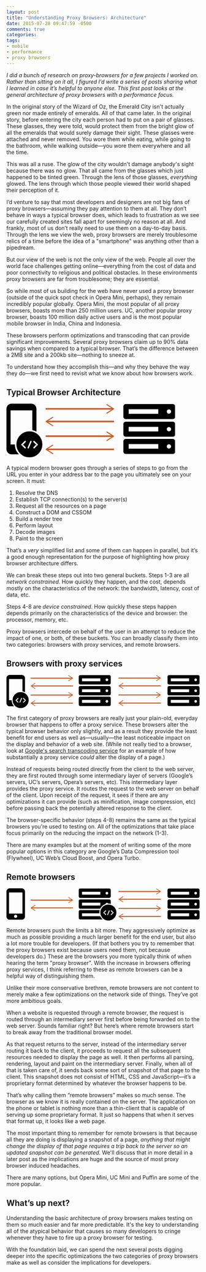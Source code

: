 ```yaml
---
layout: post
title: "Understanding Proxy Browsers: Architecture"
date: 2015-07-28 09:47:59 -0500
comments: true
categories: 
tags: 
- mobile
- performance
- proxy browsers
---
```

_I did a bunch of research on proxy-browsers for a few projects I worked on. Rather than sitting on it all, I figured I’d write a series of posts sharing what I learned in case it’s helpful to anyone else. This first post looks at the general architecture of proxy browsers with a performance focus._

In the original story of the Wizard of Oz, the Emerald City isn't actually green nor made entirely of emeralds. All of that came later. In the original story, before entering the city each person had to put on a pair of glasses. These glasses, they were told, would protect them from the bright glow of all the emeralds that would surely damage their sight. These glasses were attached and never removed. You wore them while eating, while going to the bathroom, while walking outside—you wore them everywhere and all the time. 

This was all a ruse. The glow of the city wouldn't damage anybody's sight because there was no glow. That all came from the glasses which just happened to be tinted green. Through the lens of those glasses, _everything_ glowed. The lens through which those people viewed their world shaped their perception of it.

I’d venture to say that most developers and designers are not big fans of proxy browsers—assuming they pay attention to them at all. They don’t behave in ways a typical browser does, which leads to frustration as we see our carefully created sites fall apart for seemingly no reason at all. And frankly, most of us don’t really need to use them on a day-to-day basis. Through the lens we view the web, proxy browsers are merely troublesome relics of a time before the idea of a "smartphone" was anything other than a pipedream.

But our view of the web is not the only view of the web. People all over the world face challenges getting online—everything from the cost of data and poor connectivity to religious and political obstacles. In these environments proxy browsers are far from troublesome; they are essential. 

So while most of us building for the web have never used a proxy browser (outside of the quick spot check in Opera Mini, perhaps), they remain incredibly popular globally. Opera Mini, the most popular of all proxy browsers, boasts more than 250 million users. UC, another popular proxy browser, boasts 100 million daily active users and is the most popular mobile browser in India, China and Indonesia.

These browsers perform optimizations and transcoding that can provide significant improvements. Several proxy browsers claim up to 90% data savings when compared to a typical browser. That’s the difference between a 2MB site and a 200kb site—nothing to sneeze at.

To understand how they accomplish this—and why they behave the way they do—we first need to revisit what we know about how browsers work.

## Typical Browser Architecture
<svg class="diagram" xmlns="http://www.w3.org/2000/svg" width="440.3" height="144.2" viewBox="0 0 440.3 144.2"><path fill="#010101" d="M64.8 0H13.5C6.1 0 0 6.1 0 13.5v105.3c0 7.4 6.1 13.5 13.5 13.5h51.3c7.4 0 13.5-6.1 13.5-13.5V13.5C78.3 6.1 72.2 0 64.8 0zM38.7 125.1c-3.6 0-6.7-3-6.7-6.7 0-3.6 3-6.7 6.7-6.7 3.8 0 6.7 3 6.7 6.7s-3 6.7-6.7 6.7zm28.8-18.5H10.8V17.5h56.7v89.1zM434.1 47H311.4c-3.4 0-6.2 2.8-6.2 6.2v26.9c0 3.4 2.8 6.2 6.2 6.2h122.8c3.4 0 6.2-2.8 6.2-6.2V53.2c-.1-3.4-2.8-6.2-6.3-6.2zm-37.8 25.6H319v-12h77.3v12zm27.8-.4c-3.1 0-5.6-2.5-5.6-5.6s2.5-5.6 5.6-5.6c3.1 0 5.6 2.5 5.6 5.6s-2.5 5.6-5.6 5.6zm10 19.8H311.4c-3.4 0-6.2 2.8-6.2 6.2v26.9c0 3.4 2.8 6.2 6.2 6.2h122.8c3.4 0 6.2-2.8 6.2-6.2V98.2c-.1-3.4-2.8-6.2-6.3-6.2zm-37.8 25.6H319v-12h77.3v12zm27.8-.4c-3.1 0-5.6-2.5-5.6-5.6 0-3.1 2.5-5.6 5.6-5.6 3.1 0 5.6 2.5 5.6 5.6 0 3.1-2.5 5.6-5.6 5.6zM434.1 1H311.4c-3.4 0-6.2 2.8-6.2 6.2v26.9c0 3.4 2.8 6.2 6.2 6.2h122.8c3.4 0 6.2-2.8 6.2-6.2V7.2c-.1-3.4-2.8-6.2-6.3-6.2zm-37.8 25.6H319v-12h77.3v12zm27.8-.4c-3.1 0-5.6-2.5-5.6-5.6s2.5-5.6 5.6-5.6c3.1 0 5.6 2.5 5.6 5.6s-2.5 5.6-5.6 5.6z"/><path fill="none" stroke="#CE561E" stroke-width="4" stroke-miterlimit="10" d="M102.3 84.8h175.6"/><path fill="#CE561E" d="M261.2 96.6c-.4-.6-.2-1.3.4-1.7l15.7-10-15.7-10c-.6-.4-.7-1.1-.4-1.7.4-.6 1.1-.7 1.7-.4l17.4 11.1c.4.2.6.6.6 1s-.2.8-.6 1L262.9 97c-.2.1-.4.2-.7.2-.4-.1-.8-.3-1-.6z"/><path fill="none" stroke="#CE561E" stroke-width="4" stroke-miterlimit="10" d="M280.8 46.6H105.2"/><path fill="#CE561E" d="M121.9 34.8c.4.6.2 1.3-.4 1.7l-15.7 10 15.7 10c.6.4.7 1.1.4 1.7-.4.6-1.1.7-1.7.4l-17.4-11.1c-.4-.2-.6-.6-.6-1s.2-.8.6-1l17.4-11.1c.2-.1.4-.2.7-.2.4.1.8.3 1 .6z"/><path fill="none" stroke="#CE561E" stroke-width="4" stroke-miterlimit="10" d="M102.3 13.6h175.6"/><path fill="#CE561E" d="M261.2 25.3c-.4-.6-.2-1.3.4-1.7l15.7-10-15.7-10c-.6-.4-.7-1.1-.4-1.7.4-.6 1.1-.7 1.7-.4l17.4 11.1c.4.2.6.6.6 1s-.2.8-.6 1l-17.4 11.1c-.2.1-.4.2-.7.2-.4 0-.8-.2-1-.6z"/><g><path fill="none" stroke="#CE561E" stroke-width="4" stroke-miterlimit="10" d="M280.8 119.3H105.2"/><path fill="#CE561E" d="M121.9 107.6c.4.6.2 1.3-.4 1.7l-15.7 10 15.7 10c.6.4.7 1.1.4 1.7-.4.6-1.1.7-1.7.4l-17.4-11.1c-.4-.2-.6-.6-.6-1s.2-.8.6-1l17.4-11.1c.2-.1.4-.2.7-.2.4.1.8.3 1 .6z"/></g><circle fill="#010101" stroke="#FFF" stroke-width="4" stroke-miterlimit="10" cx="59.9" cy="106.2" r="35.9"/><g fill="#FFF" stroke="#010101" stroke-miterlimit="10"><path d="M47.2 97.3l-9.6 9.7 9.6 9.7c.9.9 2.3.9 3.2 0 .9-.9.9-2.3 0-3.2l-6.1-6.2-1.8 1.2 7.9-8c.4-.4.7-1 .7-1.6 0-.6-.2-1.2-.7-1.6-.9-.9-2.4-.9-3.2 0zM73.5 97.3l9.6 9.7-9.6 9.7c-.9.9-2.3.9-3.2 0-.9-.9-.9-2.3 0-3.2l6.1-6.2 1.8 1.2-7.9-8c-.4-.4-.7-1-.7-1.6s.2-1.2.7-1.6c.9-.9 2.4-.9 3.2 0zM65.9 98.1c-.2-.5-.6-1-1.2-1.3-1.1-.5-2.5 0-2.9 1.2l-7 16.2c-.2.6-.2 1.2 0 1.7s.6 1 1.2 1.3c1.1.5 2.5 0 2.9-1.2l7-16.2c.2-.6.2-1.2 0-1.7z"/></g></svg>

A typical modern browser goes through a series of steps to go from the URL you enter in your address bar to the page you ultimately see on your screen. It must:

1. Resolve the DNS
2. Establish TCP connection(s) to the server(s)
3. Request all the resources on a page
4. Construct a DOM and CSSOM
5. Build a render tree
6. Perform layout
7. Decode images
8. Paint to the screen

That’s a _very_ simplified list and some of them can happen in parallel, but it’s a good enough representation for the purpose of highlighting how proxy browser architecture differs.

We can break these steps out into two general buckets. Steps 1-3 are all _network constrained_. How quickly they happen, and the cost, depends mostly on the characteristics of the network: the bandwidth, latency, cost of data, etc.

Steps 4-8 are _device constrained_. How quickly these steps happen depends primarily on the characteristics of the device and browser: the processor, memory, etc.

Proxy browsers intercede on behalf of the user in an attempt to reduce the impact of one, or both, of these buckets. You can broadly classify them into two categories: browsers with proxy services, and remote browsers.

## Browsers with proxy services
<svg class="diagram" xmlns="http://www.w3.org/2000/svg" width="815.2" height="144.2" viewBox="0 0 815.2 144.2"><path fill="#010101" d="M64.8 0H13.5C6.1 0 0 6.1 0 13.5v105.3c0 7.4 6.1 13.5 13.5 13.5h51.3c7.4 0 13.5-6.1 13.5-13.5V13.5C78.3 6.1 72.2 0 64.8 0zM38.7 125.1c-3.6 0-6.7-3-6.7-6.7 0-3.6 3-6.7 6.7-6.7 3.8 0 6.7 3 6.7 6.7s-3 6.7-6.7 6.7zm28.8-18.5H10.8V17.5h56.7v89.1zM434.1 47H311.4c-3.4 0-6.2 2.8-6.2 6.2v26.9c0 3.4 2.8 6.2 6.2 6.2h122.8c3.4 0 6.2-2.8 6.2-6.2V53.2c-.1-3.4-2.8-6.2-6.3-6.2zm-37.8 25.6H319v-12h77.3v12zm27.8-.4c-3.1 0-5.6-2.5-5.6-5.6s2.5-5.6 5.6-5.6c3.1 0 5.6 2.5 5.6 5.6s-2.5 5.6-5.6 5.6zm10 19.8H311.4c-3.4 0-6.2 2.8-6.2 6.2v26.9c0 3.4 2.8 6.2 6.2 6.2h122.8c3.4 0 6.2-2.8 6.2-6.2V98.2c-.1-3.4-2.8-6.2-6.3-6.2zm-37.8 25.6H319v-12h77.3v12zm27.8-.4c-3.1 0-5.6-2.5-5.6-5.6 0-3.1 2.5-5.6 5.6-5.6 3.1 0 5.6 2.5 5.6 5.6 0 3.1-2.5 5.6-5.6 5.6zM434.1 1H311.4c-3.4 0-6.2 2.8-6.2 6.2v26.9c0 3.4 2.8 6.2 6.2 6.2h122.8c3.4 0 6.2-2.8 6.2-6.2V7.2c-.1-3.4-2.8-6.2-6.3-6.2zm-37.8 25.6H319v-12h77.3v12zm27.8-.4c-3.1 0-5.6-2.5-5.6-5.6s2.5-5.6 5.6-5.6c3.1 0 5.6 2.5 5.6 5.6s-2.5 5.6-5.6 5.6z"/><path fill="none" stroke="#CE561E" stroke-width="4" stroke-miterlimit="10" d="M102.3 84.8h175.6"/><path fill="#CE561E" d="M261.2 96.6c-.4-.6-.2-1.3.4-1.7l15.7-10-15.7-10c-.6-.4-.7-1.1-.4-1.7.4-.6 1.1-.7 1.7-.4l17.4 11.1c.4.2.6.6.6 1s-.2.8-.6 1L262.9 97c-.2.1-.4.2-.7.2-.4-.1-.8-.3-1-.6z"/><path fill="none" stroke="#CE561E" stroke-width="4" stroke-miterlimit="10" d="M280.8 46.6H105.2"/><path fill="#CE561E" d="M121.9 34.8c.4.6.2 1.3-.4 1.7l-15.7 10 15.7 10c.6.4.7 1.1.4 1.7-.4.6-1.1.7-1.7.4l-17.4-11.1c-.4-.2-.6-.6-.6-1s.2-.8.6-1l17.4-11.1c.2-.1.4-.2.7-.2.4.1.8.3 1 .6z"/><path fill="#010101" d="M809 47H686.2c-3.4 0-6.2 2.8-6.2 6.2v26.9c0 3.4 2.8 6.2 6.2 6.2H809c3.4 0 6.2-2.8 6.2-6.2V53.2c0-3.4-2.8-6.2-6.2-6.2zm-37.9 25.6h-77.3v-12h77.3v12zm27.8-.4c-3.1 0-5.6-2.5-5.6-5.6s2.5-5.6 5.6-5.6c3.1 0 5.6 2.5 5.6 5.6s-2.5 5.6-5.6 5.6zM809 92H686.2c-3.4 0-6.2 2.8-6.2 6.2v26.9c0 3.4 2.8 6.2 6.2 6.2H809c3.4 0 6.2-2.8 6.2-6.2V98.2c0-3.4-2.8-6.2-6.2-6.2zm-37.9 25.6h-77.3v-12h77.3v12zm27.8-.4c-3.1 0-5.6-2.5-5.6-5.6 0-3.1 2.5-5.6 5.6-5.6 3.1 0 5.6 2.5 5.6 5.6 0 3.1-2.5 5.6-5.6 5.6zM809 1H686.2c-3.4 0-6.2 2.8-6.2 6.2v26.9c0 3.4 2.8 6.2 6.2 6.2H809c3.4 0 6.2-2.8 6.2-6.2V7.2c0-3.4-2.8-6.2-6.2-6.2zm-37.9 25.6h-77.3v-12h77.3v12zm27.8-.4c-3.1 0-5.6-2.5-5.6-5.6s2.5-5.6 5.6-5.6c3.1 0 5.6 2.5 5.6 5.6s-2.5 5.6-5.6 5.6z"/><path fill="none" stroke="#CE561E" stroke-width="4" stroke-miterlimit="10" d="M102.3 13.6h175.6"/><path fill="#CE561E" d="M261.2 25.3c-.4-.6-.2-1.3.4-1.7l15.7-10-15.7-10c-.6-.4-.7-1.1-.4-1.7.4-.6 1.1-.7 1.7-.4l17.4 11.1c.4.2.6.6.6 1s-.2.8-.6 1l-17.4 11.1c-.2.1-.4.2-.7.2-.4 0-.8-.2-1-.6z"/><path fill="none" stroke="#CE561E" stroke-width="4" stroke-miterlimit="10" d="M280.8 119.3H105.2"/><path fill="#CE561E" d="M121.9 107.6c.4.6.2 1.3-.4 1.7l-15.7 10 15.7 10c.6.4.7 1.1.4 1.7-.4.6-1.1.7-1.7.4l-17.4-11.1c-.4-.2-.6-.6-.6-1s.2-.8.6-1l17.4-11.1c.2-.1.4-.2.7-.2.4.1.8.3 1 .6z"/><path fill="none" stroke="#CE561E" stroke-width="4" stroke-miterlimit="10" d="M473.3 84.5h175.6"/><path fill="#CE561E" d="M632.2 96.2c-.4-.6-.2-1.3.4-1.7l15.7-10-15.7-10c-.6-.4-.7-1.1-.4-1.7.4-.6 1.1-.7 1.7-.4l17.4 11.1c.4.2.6.6.6 1s-.2.8-.6 1l-17.4 11.1c-.2.1-.4.2-.7.2-.4 0-.8-.2-1-.6z"/><g><path fill="none" stroke="#CE561E" stroke-width="4" stroke-miterlimit="10" d="M651.8 46.2H476.2"/><path fill="#CE561E" d="M492.9 34.5c.4.6.2 1.3-.4 1.7l-15.7 10 15.7 10c.6.4.7 1.1.4 1.7-.4.6-1.1.7-1.7.4l-17.4-11.1c-.4-.2-.6-.6-.6-1s.2-.8.6-1l17.4-11.1c.2-.1.4-.2.7-.2.4.1.8.3 1 .6z"/></g><g><path fill="none" stroke="#CE561E" stroke-width="4" stroke-miterlimit="10" d="M473.3 13.3h175.6"/><path fill="#CE561E" d="M632.2 25c-.4-.6-.2-1.3.4-1.7l15.7-10-15.7-10c-.6-.4-.7-1.1-.4-1.7.4-.6 1.1-.7 1.7-.4l17.4 11.1c.4.2.6.6.6 1s-.2.8-.6 1l-17.4 11.1c-.2.1-.4.2-.7.2-.4-.1-.8-.3-1-.6z"/></g><g><path fill="none" stroke="#CE561E" stroke-width="4" stroke-miterlimit="10" d="M651.8 119H476.2"/><path fill="#CE561E" d="M492.9 107.3c.4.6.2 1.3-.4 1.7l-15.7 10 15.7 10c.6.4.7 1.1.4 1.7-.4.6-1.1.7-1.7.4L473.8 120c-.4-.2-.6-.6-.6-1s.2-.8.6-1l17.4-11.1c.2-.1.4-.2.7-.2.4 0 .8.2 1 .6z"/></g><circle fill="#010101" stroke="#FFF" stroke-width="4" stroke-miterlimit="10" cx="59.9" cy="106.2" r="35.9"/><g fill="#FFF" stroke="#010101" stroke-miterlimit="10"><path d="M47.2 97.3l-9.6 9.7 9.6 9.7c.9.9 2.3.9 3.2 0 .9-.9.9-2.3 0-3.2l-6.1-6.2-1.8 1.2 7.9-8c.4-.4.7-1 .7-1.6 0-.6-.2-1.2-.7-1.6-.9-.9-2.4-.9-3.2 0zM73.5 97.3l9.6 9.7-9.6 9.7c-.9.9-2.3.9-3.2 0-.9-.9-.9-2.3 0-3.2l6.1-6.2 1.8 1.2-7.9-8c-.4-.4-.7-1-.7-1.6s.2-1.2.7-1.6c.9-.9 2.4-.9 3.2 0zM65.9 98.1c-.2-.5-.6-1-1.2-1.3-1.1-.5-2.5 0-2.9 1.2l-7 16.2c-.2.6-.2 1.2 0 1.7s.6 1 1.2 1.3c1.1.5 2.5 0 2.9-1.2l7-16.2c.2-.6.2-1.2 0-1.7z"/></g></svg>

The first category of proxy browsers are really just your plain-old, everyday browser that happens to offer a proxy service. These browsers alter the typical browser behavior only slightly, and as a result they provide the least benefit for end users as well as—usually—the least noticeable impact on the display and behavior of a web site. (While not really tied to a browser, look at [Google's search transcoding service](http://googleweblight.com/) for an example of how substantially a proxy service _could_ alter the display of a page.)

Instead of requests being routed directly from the client to the web server, they are first routed through some intermediary layer of servers (Google’s servers, UC’s servers, Opera’s servers, etc). This intermediary layer provides the proxy service. It routes the request to the web server on behalf of the client. Upon receipt of the request, it sees if there are any optimizations it can provide (such as minification, image compression, etc) before passing back the potentially altered response to the client.

The browser-specific behavior (steps 4-8) remains the same as the typical browsers you're used to testing on. All of the optimizations that take place focus primarily on the reducing the impact on the network (1-3).

There are many examples but at the moment of writing some of the more popular options in this category are Google’s Data Compression tool (Flywheel), UC Web’s Cloud Boost, and Opera Turbo.

## Remote browsers
<svg class="diagram" xmlns="http://www.w3.org/2000/svg" width="815.2" height="140" viewBox="0 0 815.2 140"><path fill="#010101" d="M64.8 0H13.5C6.1 0 0 6.1 0 13.5v105.3c0 7.4 6.1 13.5 13.5 13.5h51.3c7.4 0 13.5-6.1 13.5-13.5V13.5C78.3 6.1 72.2 0 64.8 0zM38.7 125.1c-3.6 0-6.7-3-6.7-6.7 0-3.6 3-6.7 6.7-6.7 3.8 0 6.7 3 6.7 6.7s-3 6.7-6.7 6.7zm28.8-18.5H10.8V17.5h56.7v89.1zM434.1 47H311.4c-3.4 0-6.2 2.8-6.2 6.2v26.9c0 3.4 2.8 6.2 6.2 6.2h122.8c3.4 0 6.2-2.8 6.2-6.2V53.2c-.1-3.4-2.8-6.2-6.3-6.2zm-37.8 25.6H319v-12h77.3v12zm27.8-.4c-3.1 0-5.6-2.5-5.6-5.6s2.5-5.6 5.6-5.6c3.1 0 5.6 2.5 5.6 5.6s-2.5 5.6-5.6 5.6zm10 19.8H311.4c-3.4 0-6.2 2.8-6.2 6.2v26.9c0 3.4 2.8 6.2 6.2 6.2h122.8c3.4 0 6.2-2.8 6.2-6.2V98.2c-.1-3.4-2.8-6.2-6.3-6.2zm-37.8 25.6H319v-12h77.3v12zm27.8-.4c-3.1 0-5.6-2.5-5.6-5.6 0-3.1 2.5-5.6 5.6-5.6 3.1 0 5.6 2.5 5.6 5.6 0 3.1-2.5 5.6-5.6 5.6zM434.1 1H311.4c-3.4 0-6.2 2.8-6.2 6.2v26.9c0 3.4 2.8 6.2 6.2 6.2h122.8c3.4 0 6.2-2.8 6.2-6.2V7.2c-.1-3.4-2.8-6.2-6.3-6.2zm-37.8 25.6H319v-12h77.3v12zm27.8-.4c-3.1 0-5.6-2.5-5.6-5.6s2.5-5.6 5.6-5.6c3.1 0 5.6 2.5 5.6 5.6s-2.5 5.6-5.6 5.6z"/><path fill="none" stroke="#CE561E" stroke-width="4" stroke-miterlimit="10" d="M280.8 82.6H105.2"/><path fill="#CE561E" d="M121.9 70.9c.4.6.2 1.3-.4 1.7l-15.7 10 15.7 10c.6.4.7 1.1.4 1.7-.4.6-1.1.7-1.7.4l-17.4-11.1c-.4-.2-.6-.6-.6-1s.2-.8.6-1l17.4-11.1c.2-.1.4-.2.7-.2.4.1.8.3 1 .6z"/><path fill="#010101" d="M809 47H686.2c-3.4 0-6.2 2.8-6.2 6.2v26.9c0 3.4 2.8 6.2 6.2 6.2H809c3.4 0 6.2-2.8 6.2-6.2V53.2c0-3.4-2.8-6.2-6.2-6.2zm-37.9 25.6h-77.3v-12h77.3v12zm27.8-.4c-3.1 0-5.6-2.5-5.6-5.6s2.5-5.6 5.6-5.6c3.1 0 5.6 2.5 5.6 5.6s-2.5 5.6-5.6 5.6zM809 92H686.2c-3.4 0-6.2 2.8-6.2 6.2v26.9c0 3.4 2.8 6.2 6.2 6.2H809c3.4 0 6.2-2.8 6.2-6.2V98.2c0-3.4-2.8-6.2-6.2-6.2zm-37.9 25.6h-77.3v-12h77.3v12zm27.8-.4c-3.1 0-5.6-2.5-5.6-5.6 0-3.1 2.5-5.6 5.6-5.6 3.1 0 5.6 2.5 5.6 5.6 0 3.1-2.5 5.6-5.6 5.6zM809 1H686.2c-3.4 0-6.2 2.8-6.2 6.2v26.9c0 3.4 2.8 6.2 6.2 6.2H809c3.4 0 6.2-2.8 6.2-6.2V7.2c0-3.4-2.8-6.2-6.2-6.2zm-37.9 25.6h-77.3v-12h77.3v12zm27.8-.4c-3.1 0-5.6-2.5-5.6-5.6s2.5-5.6 5.6-5.6c3.1 0 5.6 2.5 5.6 5.6s-2.5 5.6-5.6 5.6z"/><path fill="none" stroke="#CE561E" stroke-width="4" stroke-miterlimit="10" d="M102.3 49.7h175.6"/><path fill="#CE561E" d="M261.2 61.4c-.4-.6-.2-1.3.4-1.7l15.7-10-15.7-10c-.6-.4-.7-1.1-.4-1.7.4-.6 1.1-.7 1.7-.4l17.4 11.1c.4.2.6.6.6 1s-.2.8-.6 1l-17.4 11.1c-.2.1-.4.2-.7.2-.4-.1-.8-.3-1-.6z"/><path fill="none" stroke="#CE561E" stroke-width="4" stroke-miterlimit="10" d="M473.3 84.5h175.6"/><path fill="#CE561E" d="M632.2 96.2c-.4-.6-.2-1.3.4-1.7l15.7-10-15.7-10c-.6-.4-.7-1.1-.4-1.7.4-.6 1.1-.7 1.7-.4l17.4 11.1c.4.2.6.6.6 1s-.2.8-.6 1l-17.4 11.1c-.2.1-.4.2-.7.2-.4 0-.8-.2-1-.6z"/><path fill="none" stroke="#CE561E" stroke-width="4" stroke-miterlimit="10" d="M651.8 46.2H476.2"/><path fill="#CE561E" d="M492.9 34.5c.4.6.2 1.3-.4 1.7l-15.7 10 15.7 10c.6.4.7 1.1.4 1.7-.4.6-1.1.7-1.7.4l-17.4-11.1c-.4-.2-.6-.6-.6-1s.2-.8.6-1l17.4-11.1c.2-.1.4-.2.7-.2.4.1.8.3 1 .6z"/><g><path fill="none" stroke="#CE561E" stroke-width="4" stroke-miterlimit="10" d="M473.3 13.3h175.6"/><path fill="#CE561E" d="M632.2 25c-.4-.6-.2-1.3.4-1.7l15.7-10-15.7-10c-.6-.4-.7-1.1-.4-1.7.4-.6 1.1-.7 1.7-.4l17.4 11.1c.4.2.6.6.6 1s-.2.8-.6 1l-17.4 11.1c-.2.1-.4.2-.7.2-.4-.1-.8-.3-1-.6z"/></g><g><path fill="none" stroke="#CE561E" stroke-width="4" stroke-miterlimit="10" d="M651.8 119H476.2"/><path fill="#CE561E" d="M492.9 107.3c.4.6.2 1.3-.4 1.7l-15.7 10 15.7 10c.6.4.7 1.1.4 1.7-.4.6-1.1.7-1.7.4L473.8 120c-.4-.2-.6-.6-.6-1s.2-.8.6-1l17.4-11.1c.2-.1.4-.2.7-.2.4 0 .8.2 1 .6z"/></g><circle fill="#010101" stroke="#FFF" stroke-width="4" stroke-miterlimit="10" cx="430.3" cy="102.1" r="35.9"/><g fill="#FFF" stroke="#010101" stroke-miterlimit="10"><path d="M417.5 93.1l-9.6 9.7 9.6 9.7c.9.9 2.3.9 3.2 0 .9-.9.9-2.3 0-3.2l-6.1-6.2-1.8 1.2 7.9-8c.4-.4.7-1 .7-1.6 0-.6-.2-1.2-.7-1.6-.9-.8-2.3-.8-3.2 0zM443.9 93.1l9.6 9.7-9.6 9.7c-.9.9-2.3.9-3.2 0-.9-.9-.9-2.3 0-3.2l6.1-6.2 1.8 1.2-7.9-8c-.4-.4-.7-1-.7-1.6s.2-1.2.7-1.6c.9-.8 2.3-.8 3.2 0zM436.2 93.9c-.2-.5-.6-1-1.2-1.3-1.1-.5-2.5 0-2.9 1.2l-7 16.2c-.2.6-.2 1.2 0 1.7s.6 1 1.2 1.3c1.1.5 2.5 0 2.9-1.2l7-16.2c.3-.5.2-1.1 0-1.7z"/></g></svg>

Remote browsers push the limits a bit more. They aggressively optimize as much as possible providing a much larger benefit for the end user, but also a lot more trouble for developers. (If that bothers you try to remember that the proxy browsers exist because users need them, not because developers do.) These are the browsers you more typically think of when hearing the term "proxy browser". With the increase in browsers offering proxy services, I think referring to these as remote browsers can be a helpful way of distinguishing them.

Unlike their more conservative brethren, remote browsers are not content to merely make a few optimizations on the network side of things. They’ve got more ambitious goals.

When a website is requested through a remote browser, the request is routed through an intermediary server first before being forwarded on to the web server. Sounds familiar right? But here’s where remote browsers start to break away from the traditional browser model.

As that request returns to the server, instead of the intermediary server routing it back to the client, it proceeds to request all the subsequent resources needed to display the page as well. It then performs all parsing, rendering, layout and paint on the intermediary server. Finally, when all of that is taken care of, it sends back some sort of snapshot of that page to the client. This snapshot does not consist of HTML, CSS and JavaScript—it’s a proprietary format determined by whatever the browser happens to be.

That’s why calling them “remote browsers” makes so much sense. The browser as we know it is really contained on the server. The application on the phone or tablet is nothing more than a thin-client that is capable of serving up some proprietary format. It just so happens that when it serves that format up, it looks like a web page.

The most important thing to remember for remote browsers is that because all they are doing is displaying a snapshot of a page, _anything that might change the display of that page requires a trip back to the server so an updated snapshot can be generated_. We'll discuss that in more detail in a later post as the implications are huge and the source of most proxy browser induced headaches.

There are many options, but Opera Mini, UC Mini and Puffin are some of the more popular.

## What’s up next?
Understanding the basic architecture of proxy browsers makes testing on them so much easier and far more predictable. It's the key to understanding all of the atypical behavior that causes so many developers to cringe whenever they have to fire up a proxy browser for testing.

With the foundation laid, we can spend the next several posts digging deeper into the specific optimizations the two categories of proxy browsers make as well as consider the implications for developers.
